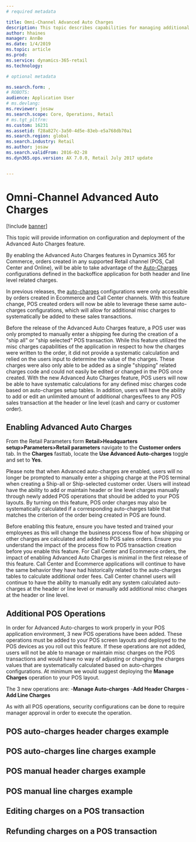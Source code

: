 ```yaml
---
# required metadata

title: Omni-Channel Advanced Auto Charges
description: This topic describes capabilities for managing additional order charges for Retail channel orders using Advanced Auto Charges features.
author: hhaines
manager: AnnBe
ms.date: 1/4/2019
ms.topic: article
ms.prod: 
ms.service: dynamics-365-retail
ms.technology: 

# optional metadata

ms.search.form: , 
# ROBOTS: 
audience: Application User
# ms.devlang: 
ms.reviewer: josaw
ms.search.scope: Core, Operations, Retail
# ms.tgt_pltfrm: 
ms.custom: 16231
ms.assetid: f28a827c-3a50-4d5e-83eb-e5a768db70a1
ms.search.region: global
ms.search.industry: Retail
ms.author: josaw
ms.search.validFrom: 2016-02-28
ms.dyn365.ops.version: AX 7.0.0, Retail July 2017 update


---
```


# Omni-Channel Advanced Auto Charges

[!include [banner](includes/banner.md)]

This topic will provide information on configuration and deployment of the Advanced Auto Charges feature.

By enabling the Advanced Auto Charges features in Dynamics 365 for Commerce, orders created in any supported Retail channel (POS, Call Center and Online), will be able to take advantage of the [Auto-Charges](https://docs.microsoft.com/en-us/dynamics365/unified-operations/retail/configure-call-center-delivery#define-charges-for-delivery-services) configurations defined in the backoffice application for both header and line level related charges.  

In previous releases, the [auto-charges](https://docs.microsoft.com/en-us/dynamics365/unified-operations/retail/configure-call-center-delivery#define-charges-for-delivery-services) configurations were only accessible by orders created in Ecommerce and Call Center channels.  With this feature change, POS created orders will now be able to leverage these same auto-charges configurations, which will allow for additional misc charges to systematically be added to these sales transactions.

Before the release of the Advanced Auto Charges feature, a POS user was only prompted to manually enter a shipping fee during the creation of a "ship all" or "ship selected" POS transaction.   While this feature utilized the misc charges capabilities of the application in respect to how the charges were written to the order, it did not provide a systematic calculation and relied on the users input to determine the value of the charges.  These charges were also only able to be added as a single "shipping" related charges code and could not easily be edited or changed in the POS once created. With the new Advanced Auto Charges feature, POS users will now be able to have systematic calculations for any defined misc charges code based on auto-charges setup tables.  In addition, users will have the ability to add or edit an unlimited amount of additional charges/fees to any POS sales transaction at the header or line level (cash and carry or customer order).

## Enabling Advanced Auto Charges

From the Retail Parameters form **Retail>Headquarters setup>Parameters>Retail parameters** navigate to the **Customer orders** tab.  In the **Charges** fasttab, locate the **Use Advanced Auto-charges** toggle and set to **Yes**.

Please note that when Advanced auto-charges are enabled, users will no longer be prompted to manually enter a shipping charge at the POS terminal when creating a Ship-all or Ship-selected customer order.   Users will instead have the ability to add or maintain header or line level charges manually through newly added POS operations that should be added to your POS layouts. By turning on this feature, POS order charges may also be systematically calculated if a corresponding auto-charges table that matches the criterion of the order being created in POS are found.

Before enabling this feature, ensure you have tested and trained your employees as this will change the business process flow of how shipping or other charges are calculated and added to POS sales orders. Ensure you understand the impact of the process flow to POS transaction creation before you enable this feature.  For Call Center and Ecommerce orders, the impact of enabling Advanced Auto Charges is minimal in the first release of this feature. Call Center and Ecommerce applications will continue to have the same behavior they have had historically related to the auto-charges tables to calculate additional order fees.   Call Center channel users will continue to have the ability to manually edit any system calculated auto-charges at the header or line level or manually add additional misc charges at the header or line level.

## Additional POS Operations

In order for Advanced Auto-charges to work properly in your POS application environment, 3 new POS operations have been added.  These operations must be added to your POS screen layouts and deployed to the POS devices as you roll out this feature.  If these operations are not added, users will not be able to manage or maintain misc charges on the POS transactions and would have no way of adjusting or changing the charges values that are systematically calculated based on auto-charges configurations.  At minimum we would suggest deploying the **Manage Charges** operation to your POS layout.

The 3 new operations are:
-**Manage Auto-charges**
-**Add Header Charges**
-**Add Line Charges**

As with all POS operations, security configurations can be done to require manager approval in order to execute the operation.

## POS auto-charges header charges example


## POS auto-charges line charges example

## POS manual header charges example

## POS manual line charges example

## Editing charges on a POS transaction


## Refunding charges on a POS transaction

